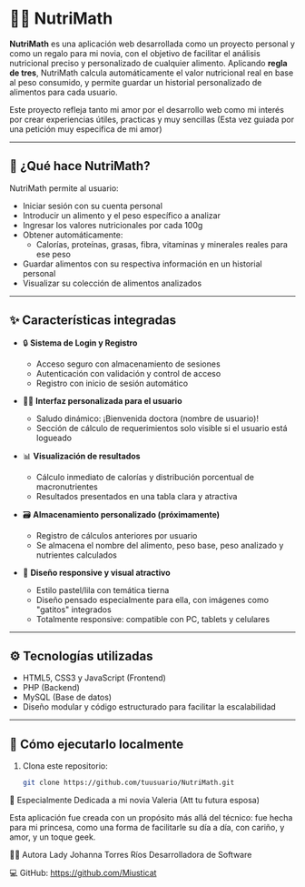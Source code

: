 # 🧠🍎 NutriMath

**NutriMath** es una aplicación web desarrollada como un proyecto personal y como un regalo para mi novia, con el objetivo de facilitar el análisis nutricional preciso y personalizado de cualquier alimento. Aplicando **regla de tres**, NutriMath calcula automáticamente el valor nutricional real en base al peso consumido, y permite guardar un historial personalizado de alimentos para cada usuario.

Este proyecto refleja tanto mi amor por el desarrollo web como mi interés por crear experiencias útiles, practicas y muy sencillas (Esta vez guiada por una petición muy especifica de mi amor)

---

## 🎯 ¿Qué hace NutriMath?

NutriMath permite al usuario:

- Iniciar sesión con su cuenta personal
- Introducir un alimento y el peso específico a analizar
- Ingresar los valores nutricionales por cada 100g
- Obtener automáticamente:
  - Calorías, proteínas, grasas, fibra, vitaminas y minerales reales para ese peso
- Guardar alimentos con su respectiva información en un historial personal
- Visualizar su colección de alimentos analizados
  
---

## ✨ Características integradas

- 🔒 **Sistema de Login y Registro**
  - Acceso seguro con almacenamiento de sesiones
  - Autenticación con validación y control de acceso
  - Registro con inicio de sesión automático

- 👩‍⚕️ **Interfaz personalizada para el usuario**
  - Saludo dinámico: ¡Bienvenida doctora (nombre de usuario)!
  - Sección de cálculo de requerimientos solo visible si el usuario está logueado

- 📊 **Visualización de resultados**
  - Cálculo inmediato de calorías y distribución porcentual de macronutrientes
  - Resultados presentados en una tabla clara y atractiva

- 🗃️ **Almacenamiento personalizado (próximamente)**
  - Registro de cálculos anteriores por usuario
  - Se almacena el nombre del alimento, peso base, peso analizado y nutrientes calculados

- 🎨 **Diseño responsive y visual atractivo**
  - Estilo pastel/lila con temática tierna
  - Diseño pensado especialmente para ella, con imágenes como "gatitos" integrados
  - Totalmente responsive: compatible con PC, tablets y celulares

---

## ⚙️ Tecnologías utilizadas

- HTML5, CSS3 y JavaScript (Frontend)
- PHP (Backend)
- MySQL (Base de datos)
- Diseño modular y código estructurado para facilitar la escalabilidad

---

## 🚀 Cómo ejecutarlo localmente

1. Clona este repositorio:
   ```bash
   git clone https://github.com/tuusuario/NutriMath.git


💌 Especialmente Dedicada a mi novia Valeria (Att tu futura esposa)

Esta aplicación fue creada con un propósito más allá del técnico: fue hecha para mi princesa, como una forma de facilitarle su día a día, con cariño, y amor, y un toque geek.


👩‍💻 Autora
Lady Johanna Torres Ríos
Desarrolladora de Software

💻 GitHub: https://github.com/Miusticat

